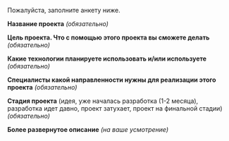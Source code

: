 Пожалуйста, заполните анкету ниже.

**Название проекта** _(обязательно)_

**Цель проекта. Что с помощью этого проекта вы сможете делать** _(обязательно)_

**Какие технологии планируете использовать и/или используете** _(обязательно)_

**Специалисты какой направленности нужны для реализации этого проекта** _(обязательно)_

**Стадия проекта** (идея, уже началась разработка (1-2 месяца), разработка идет давно, проект затухает, проект на финальной стадии) _(обязательно)_

**Более развернутое описание** _(на ваше усмотрение)_
